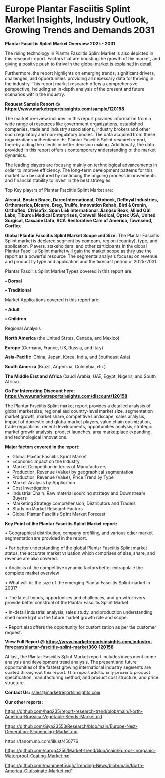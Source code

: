  # Europe Plantar Fasciitis Splint Market Insights, Industry Outlook, Growing Trends and Demands 2031

<Strong> Plantar Fasciitis Splint Market Overview 2025 - 2031</strong>

The rising technology in Plantar Fasciitis Splint Market is also depicted in this research report. Factors that are boosting the growth of the market, and giving a positive push to thrive in the global market is explained in detail.

Furthermore, the report highlights on emerging trends, significant drivers, challenges, and opportunities, providing all necessary data for thriving in the industry. This report market research offers a comprehensive perspective, including an in-depth analysis of the present and future scenarios within the industry.

<strong>Request Sample Report @ <a href=https://www.marketreportsinsights.com/sample/120158>https://www.marketreportsinsights.com/sample/120158</a></strong>

The market overview included in this report provides information from a wide range of resources like government organizations, established companies, trade and industry associations, industry brokers and other such regulatory and non-regulatory bodies. The data acquired from these organizations authenticate the Plantar Fasciitis Splint research report, thereby aiding the clients in better decision making. Additionally, the data provided in this report offers a contemporary understanding of the market dynamics.

The leading players are focusing mainly on technological advancements in order to improve efficiency. The long-term development patterns for this market can be captured by continuing the ongoing process improvements and financial stability to invest in the best strategies.

Top Key players of Plantar Fasciitis Splint Market are:

<strong>Aircast, Boston Brace, Darco International, Ottobock, DeRoyal Industries, Orthomerica, Dicarre, Breg, Trulife, Innovation Rehab, Bird & Cronin, Orthoflex, Chrisofix, Span Link International, Jiangsu Reak, Allied OSI Labs, Tiburon Medical Enterprises, Conwell Medical, Optec USA, United Surgical, Cascade Dafo, RCAI Restorative Care of America, Townsend, Corflex</strong>

<strong><b>Global Plantar Fasciitis Splint Market Scope and Size:</b></strong>
The Plantar Fasciitis Splint market is declared segment by company, region (country), type, and application. Players, stakeholders, and other participants in the global Plantar Fasciitis Splint market will gain the market scope as they use the report as a powerful resource. The segmental analysis focuses on revenue and product by type and application and the forecast period of 2025-2031.

Plantar Fasciitis Splint Market Types covered in this report are:

<strong>• Dorsal

• Traditional</strong>

Market Applications covered in this report are:

<strong>• Adult

• Children</strong> 

Regional Analysis

<strong>North America</strong> (the United States, Canada, and Mexico)

<strong>Europe</strong> (Germany, France, UK, Russia, and Italy)

<strong>Asia-Pacific</strong> (China, Japan, Korea, India, and Southeast Asia)

<strong>South America</strong> (Brazil, Argentina, Colombia, etc.)

<strong>The Middle East and Africa</strong> (Saudi Arabia, UAE, Egypt, Nigeria, and South Africa)

<strong>Go For Interesting Discount Here: <a href=https://www.marketreportsinsights.com/discount/120158>https://www.marketreportsinsights.com/discount/120158</a></strong>

The Plantar Fasciitis Splint market report provides a detailed analysis of global market size, regional and country-level market size, segmentation market growth, market share, competitive Landscape, sales analysis, impact of domestic and global market players, value chain optimization, trade regulations, recent developments, opportunities analysis, strategic market growth analysis, product launches, area marketplace expanding, and technological innovations.

<strong><b>Major factors covered in the report:</b></strong>
<ul>
  <li>Global Plantar Fasciitis Splint Market </li>
  <li>Economic Impact on the Industry</li>
  <li>Market Competition in terms of Manufacturers</li>
  <li>Production, Revenue (Value) by geographical segmentation</li>
  <li>Production, Revenue (Value), Price Trend by Type</li>
  <li>Market Analysis by Application</li>
  <li>Cost Investigation</li>
  <li>Industrial Chain, Raw material sourcing strategy and Downstream Buyers</li>
  <li>Marketing Strategy comprehension, Distributors and Traders</li>
  <li>Study on Market Research Factors</li>
  <li>Global Plantar Fasciitis Splint Market Forecast</li>
</ul>

<strong><b>Key Point of the Plantar Fasciitis Splint Market report:</b></strong>

• Geographical distribution, company profiling, and various other market segmentation are provided in the report.

• For better understanding of the global Plantar Fasciitis Splint market status, the accurate market valuation which comprises of size, share, and revenue are also covered.

• Analysis of the competitive dynamic factors better extrapolate the complete market overview

• What will be the size of the emerging Plantar Fasciitis Splint market in 2031?

• The latest trends, opportunities and challenges, and growth drivers provide better construal of the Plantar Fasciitis Splint Market.

• In-detail industrial analysis, sales study, and production understanding shed more light on the future market growth rate and scope.

• Report also offers the opportunity for customization as per the customer request.

<strong><b>View Full Report @ <a href=https://www.marketreportsinsights.com/industry-forecast/plantar-fasciitis-splint-market360-120158>https://www.marketreportsinsights.com/industry-forecast/plantar-fasciitis-splint-market360-120158</a></b></strong>


At last, the Plantar Fasciitis Splint Market report includes investment come analysis and development trend analysis. The present and future opportunities of the fastest growing international industry segments are coated throughout this report. This report additionally presents product specification, manufacturing method, and product cost structure, and price structure.

<strong>Contact Us:</strong>
sales@marketreportsinsights.com

<strong>Our other reports:</strong>

<a href=https://github.com/haq235/report-research-trend/blob/main/North-America-Brassica-Vegetable-Seeds-Market.md>https://github.com/haq235/report-research-trend/blob/main/North-America-Brassica-Vegetable-Seeds-Market.md</a>

<a href=https://github.com/Siya23553/Research/blob/main/Europe-Next-Generation-Sequencing-Market.md>https://github.com/Siya23553/Research/blob/main/Europe-Next-Generation-Sequencing-Market.md</a>

<a href=https://tanomuno.com/illust/450776>https://tanomuno.com/illust/450776</a>

<a href=https://github.com/cargo4256/Market-trend/blob/main/Europe-Inorganic-Waterproof-Coating-Market.md>https://github.com/cargo4256/Market-trend/blob/main/Europe-Inorganic-Waterproof-Coating-Market.md</a>

<a href=https://github.com/manmeet5sigh/Trending-News/blob/main/North-America-Glufosinate-Market.md>https://github.com/manmeet5sigh/Trending-News/blob/main/North-America-Glufosinate-Market.md</a>"
